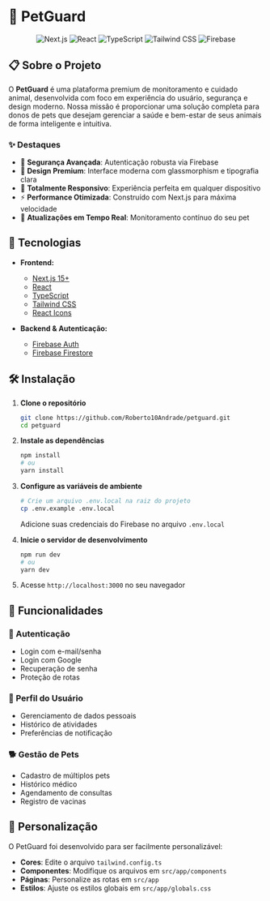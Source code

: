 # 🐾 PetGuard

<div align="center">

![Next.js](https://img.shields.io/badge/Next.js-000000?style=for-the-badge&logo=next.js&logoColor=white)
![React](https://img.shields.io/badge/React-20232A?style=for-the-badge&logo=react&logoColor=61DAFB)
![TypeScript](https://img.shields.io/badge/TypeScript-007ACC?style=for-the-badge&logo=typescript&logoColor=white)
![Tailwind CSS](https://img.shields.io/badge/Tailwind_CSS-38B2AC?style=for-the-badge&logo=tailwind-css&logoColor=white)
![Firebase](https://img.shields.io/badge/Firebase-FFCA28?style=for-the-badge&logo=firebase&logoColor=black)

</div>

## 📋 Sobre o Projeto

O **PetGuard** é uma plataforma premium de monitoramento e cuidado animal, desenvolvida com foco em experiência do usuário, segurança e design moderno. Nossa missão é proporcionar uma solução completa para donos de pets que desejam gerenciar a saúde e bem-estar de seus animais de forma inteligente e intuitiva.

### ✨ Destaques

- 🔐 **Segurança Avançada**: Autenticação robusta via Firebase
- 🎨 **Design Premium**: Interface moderna com glassmorphism e tipografia clara
- 📱 **Totalmente Responsivo**: Experiência perfeita em qualquer dispositivo
- ⚡ **Performance Otimizada**: Construído com Next.js para máxima velocidade
- 🔄 **Atualizações em Tempo Real**: Monitoramento contínuo do seu pet

## 🚀 Tecnologias

- **Frontend:**
  - [Next.js 15+](https://nextjs.org/)
  - [React](https://react.dev/)
  - [TypeScript](https://www.typescriptlang.org/)
  - [Tailwind CSS](https://tailwindcss.com/)
  - [React Icons](https://react-icons.github.io/react-icons/)

- **Backend & Autenticação:**
  - [Firebase Auth](https://firebase.google.com/products/auth)
  - [Firebase Firestore](https://firebase.google.com/products/firestore)

## 🛠️ Instalação

1. **Clone o repositório**
   ```bash
   git clone https://github.com/Roberto10Andrade/petguard.git
   cd petguard
   ```

2. **Instale as dependências**
   ```bash
   npm install
   # ou
   yarn install
   ```

3. **Configure as variáveis de ambiente**
   ```bash
   # Crie um arquivo .env.local na raiz do projeto
   cp .env.example .env.local
   ```
   Adicione suas credenciais do Firebase no arquivo `.env.local`

4. **Inicie o servidor de desenvolvimento**
   ```bash
   npm run dev
   # ou
   yarn dev
   ```

5. Acesse `http://localhost:3000` no seu navegador

## 📱 Funcionalidades

### 🔐 Autenticação
- Login com e-mail/senha
- Login com Google
- Recuperação de senha
- Proteção de rotas

### 👤 Perfil do Usuário
- Gerenciamento de dados pessoais
- Histórico de atividades
- Preferências de notificação

### 🐕 Gestão de Pets
- Cadastro de múltiplos pets
- Histórico médico
- Agendamento de consultas
- Registro de vacinas

## 🎨 Personalização

O PetGuard foi desenvolvido para ser facilmente personalizável:

- **Cores**: Edite o arquivo `tailwind.config.ts`
- **Componentes**: Modifique os arquivos em `src/app/components`
- **Páginas**: Personalize as rotas em `src/app`
- **Estilos**: Ajuste os estilos globais em `src/app/globals.css`




